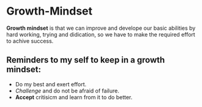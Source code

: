 # Growth-Mindset
**Growth mindset** is that we can improve and develope our basic abilities by hard working, trying and didication, so we have to make the required effort to achive success.
## Reminders to my self to keep in a growth mindset:
* Do my best and exert effort.
* _Challenge_ and do not be afraid of failure.
* **Accept** critisicm and learn from it to do better.
